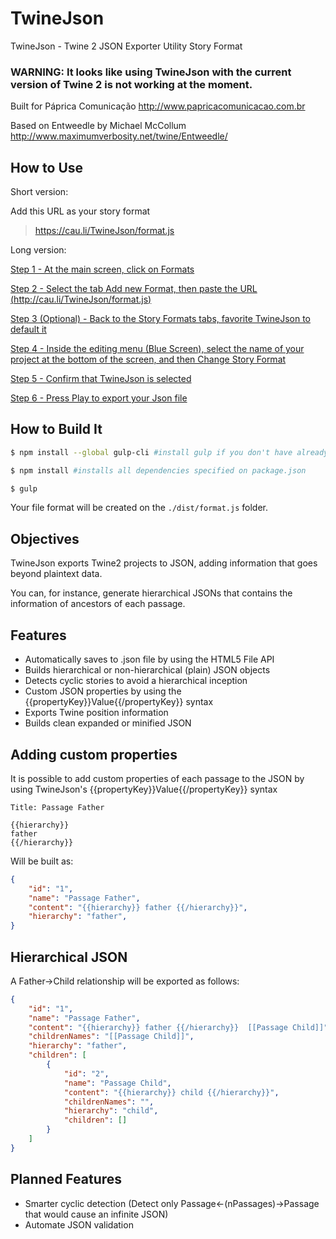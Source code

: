 # TwineJson
TwineJson - Twine 2 JSON Exporter Utility Story Format

### WARNING: It looks like using TwineJson with the current version of Twine 2 is not working at the moment.



Built for Páprica Comunicação
http://www.papricacomunicacao.com.br

Based on Entweedle by Michael McCollum
http://www.maximumverbosity.net/twine/Entweedle/

## How to Use

Short version:

Add this URL as your story format

>https://cau.li/TwineJson/format.js

Long version:

[Step 1 - At the main screen, click on Formats](http://cau.li/TwineJson/tutorial/1.png)

[Step 2 - Select the tab Add new Format, then paste the URL (http://cau.li/TwineJson/format.js)](http://cau.li/TwineJson/tutorial/2.png)

[Step 3 (Optional) - Back to the Story Formats tabs, favorite TwineJson to default it](http://cau.li/TwineJson/tutorial/3.png)

[Step 4 - Inside the editing menu (Blue Screen), select the name of your project at the bottom of the screen, and then Change Story Format](http://cau.li/TwineJson/tutorial/4.png)

[Step 5 - Confirm that TwineJson is selected](http://cau.li/TwineJson/tutorial/5.png)

[Step 6 - Press Play to export your Json file](http://cau.li/TwineJson/tutorial/6.png)


## How to Build It

```bash
$ npm install --global gulp-cli #install gulp if you don't have already

$ npm install #installs all dependencies specified on package.json

$ gulp
```

Your file format will be created on the `./dist/format.js` folder.

## Objectives

TwineJson exports Twine2 projects to JSON, adding information that goes beyond plaintext data.

You can, for instance, generate hierarchical JSONs that contains the information of ancestors of each passage.

## Features
+ Automatically saves to .json file by using the HTML5 File API
+ Builds hierarchical or non-hierarchical (plain) JSON objects
+ Detects cyclic stories to avoid a hierarchical inception 
+ Custom JSON properties by using the {{propertyKey}}Value{{/propertyKey}} syntax
+ Exports Twine position information
+ Builds clean expanded or minified JSON

## Adding custom properties

It is possible to add custom properties of each passage to the JSON by using TwineJson's {{propertyKey}}Value{{/propertyKey}} syntax

```
Title: Passage Father

{{hierarchy}}
father
{{/hierarchy}}
```

Will be built as:

```json
{
    "id": "1",
    "name": "Passage Father",
    "content": "{{hierarchy}} father {{/hierarchy}}",
    "hierarchy": "father",
}
```

## Hierarchical JSON

A Father->Child relationship will be exported as follows:

```json
{
    "id": "1",
    "name": "Passage Father",
    "content": "{{hierarchy}} father {{/hierarchy}}  [[Passage Child]]",
    "childrenNames": "[[Passage Child]]",
    "hierarchy": "father",
    "children": [
        {
            "id": "2",
            "name": "Passage Child",
            "content": "{{hierarchy}} child {{/hierarchy}}",
            "childrenNames": "",
            "hierarchy": "child",
            "children": []
        }
    ]
}
```


## Planned Features

- Smarter cyclic detection (Detect only Passage<-(nPassages)->Passage that would cause an infinite JSON)
- Automate JSON validation
